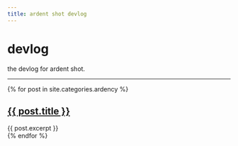 ```yaml
---
title: ardent shot devlog
---
```


# devlog

the devlog for ardent shot.

---

{% for post in site.categories.ardency %}
<div class="blog-item">
	<h2 class="blog-title"><a href="{{ post.url }}">{{ post.title }}</a></h2>
	<div class="blog-desc">{{ post.excerpt }}</div>
</div>
{% endfor %}

